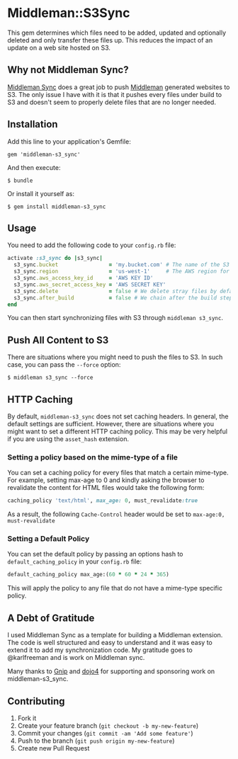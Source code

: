 # Middleman::S3Sync

This gem determines which files need to be added, updated and optionally deleted
and only transfer these files up. This reduces the impact of an update
on a web site hosted on S3.

## Why not Middleman Sync?

[Middleman Sync](https://github.com/karlfreeman/middleman-sync) does a
great job to push [Middleman](http://middlemanapp.com)  generated
websites to S3. The only issue I have with it is that it pushes
every files under build to S3 and doesn't seem to properly delete files
that are no longer needed.

## Installation

Add this line to your application's Gemfile:

    gem 'middleman-s3_sync'

And then execute:

    $ bundle

Or install it yourself as:

    $ gem install middleman-s3_sync

## Usage

You need to add the following code to your ```config.rb``` file:

```ruby
activate :s3_sync do |s3_sync|
  s3_sync.bucket                = 'my.bucket.com' # The name of the S3 bucket you are targetting. This is globally unique.
  s3_sync.region                = 'us-west-1'     # The AWS region for your bucket.
  s3_sync.aws_access_key_id     = 'AWS KEY ID'
  s3_sync.aws_secret_access_key = 'AWS SECRET KEY'
  s3_sync.delete                = false # We delete stray files by default.
  s3_sync.after_build           = false # We chain after the build step by default. This may not be your desired behavior...
end
```

You can then start synchronizing files with S3 through ```middleman s3_sync```.

## Push All Content to S3

There are situations where you might need to push the files to S3. In
such case, you can pass the ```--force``` option:

    $ middleman s3_sync --force

## HTTP Caching

By default, ```middleman-s3_sync``` does not set caching headers. In
general, the default settings are sufficient. However, there are
situations where you might want to set a different HTTP caching policy.
This may be very helpful if you are using the ```asset_hash```
extension.

### Setting a policy based on the mime-type of a file

You can set a caching policy for every files that match a certain
mime-type. For example, setting max-age to 0 and kindly asking the
browser to revalidate the content for HTML files would take the
following form:

```ruby
caching_policy 'text/html', max_age: 0, must_revalidate:true
```

As a result, the following ```Cache-Control``` header would be set to ```max-age:0, must-revalidate```

### Setting a Default Policy

You can set the default policy by passing an options hash to ```default_caching_policy``` in your ```config.rb``` file:

```ruby
default_caching_policy max_age:(60 * 60 * 24 * 365)
```

This will apply the policy to any file that do not have a mime-type
specific policy.

## A Debt of Gratitude

I used Middleman Sync as a template for building a Middleman extension.
The code is well structured and easy to understand and it was easy to
extend it to add my synchronization code. My gratitude goes to @karlfreeman
and is work on Middleman sync.

Many thanks to [Gnip](http://gnip.com) and [dojo4](http://dojo4.com) for
supporting and sponsoring work on middleman-s3_sync.

## Contributing

1. Fork it
2. Create your feature branch (`git checkout -b my-new-feature`)
3. Commit your changes (`git commit -am 'Add some feature'`)
4. Push to the branch (`git push origin my-new-feature`)
5. Create new Pull Request

